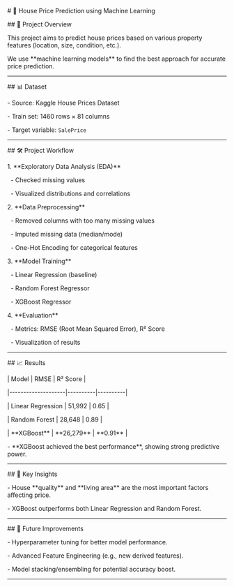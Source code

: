\# 🏡 House Price Prediction using Machine Learning



\## 📌 Project Overview

This project aims to predict house prices based on various property features (location, size, condition, etc.).  

We use \*\*machine learning models\*\* to find the best approach for accurate price prediction.



---



\## 📊 Dataset

\- Source: Kaggle House Prices Dataset  

\- Train set: 1460 rows × 81 columns  

\- Target variable: `SalePrice`



---



\## 🛠️ Project Workflow

1\. \*\*Exploratory Data Analysis (EDA)\*\*  

&nbsp;  - Checked missing values  

&nbsp;  - Visualized distributions and correlations  



2\. \*\*Data Preprocessing\*\*  

&nbsp;  - Removed columns with too many missing values  

&nbsp;  - Imputed missing data (median/mode)  

&nbsp;  - One-Hot Encoding for categorical features  



3\. \*\*Model Training\*\*  

&nbsp;  - Linear Regression (baseline)  

&nbsp;  - Random Forest Regressor  

&nbsp;  - XGBoost Regressor  



4\. \*\*Evaluation\*\*  

&nbsp;  - Metrics: RMSE (Root Mean Squared Error), R² Score  

&nbsp;  - Visualization of results  



---



\## 📈 Results



| Model              |   RMSE   | R² Score |

|--------------------|----------|----------|

| Linear Regression  | 51,992   | 0.65     |

| Random Forest      | 28,648   | 0.89     |

| \*\*XGBoost\*\*        | \*\*26,279\*\* | \*\*0.91\*\* |



\- \*\*XGBoost achieved the best performance\*\*, showing strong predictive power.



---



\## 🔑 Key Insights

\- House \*\*quality\*\* and \*\*living area\*\* are the most important factors affecting price.  

\- XGBoost outperforms both Linear Regression and Random Forest.  



---



\## 🚀 Future Improvements

\- Hyperparameter tuning for better model performance.  

\- Advanced Feature Engineering (e.g., new derived features).  

\- Model stacking/ensembling for potential accuracy boost.  



---




